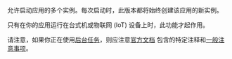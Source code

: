 ﻿允许启动应用的多个实例。每次启动时，此版本都将始终创建该应用的新实例。

只有在你的应用运行在台式机或物联网 (IoT) 设备上时，此功能才起作用。

请注意，如果你正在使用[后台任务](https://docs.microsoft.com/en-us/windows/uwp/launch-resume/multi-instance-uwp#background-tasks-and-multi-instancing)，则应注意[官方文档](https://docs.microsoft.com/en-us/windows/uwp/launch-resume/multi-instance-uwp) 包含的特定注释和[一般注意事项](https://docs.microsoft.com/en-us/windows/uwp/launch-resume/multi-instance-uwp#additional-considerations)。
